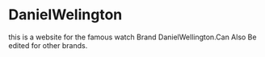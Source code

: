 # DanielWelington
this is a website for the famous watch Brand DanielWellington.Can Also Be edited for other brands.
